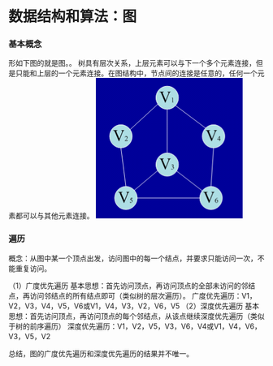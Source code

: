 # 数据结构和算法：图

### 基本概念
形如下图的就是图。。
树具有层次关系，上层元素可以与下一个多个元素连接，但是只能和上层的一个元素连接。在图结构中，节点间的连接是任意的，任何一个元素都可以与其他元素连接。
![图](img\图.png)

### 遍历
概念：从图中某一个顶点出发，访问图中的每一个结点，并要求只能访问一次，不能重复访问。

（1）广度优先遍历
       基本思想：首先访问顶点，再访问顶点的全部未访问的邻结点，再访问邻结点的所有结点即可（类似树的层次遍历）。
       广度优先遍历：V1，V2，V3，V4，V5，V6或V1，V4，V3，V2，V6，V5
（2）深度优先遍历
       基本思想：首先访问顶点，再访问顶点的每个邻结点，从该点继续深度优先遍历（类似于树的前序遍历）
       深度优先遍历：V1，V2，V5，V3，V6，V4或V1，V4，V6，V3，V5，V2

总结，图的广度优先遍历和深度优先遍历的结果并不唯一。
